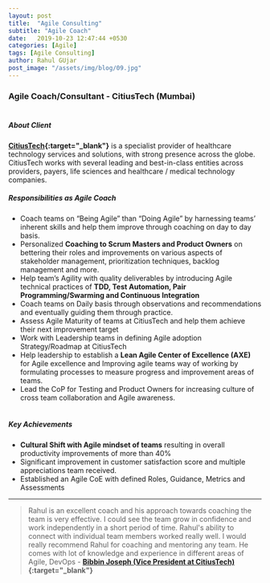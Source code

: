 ```yaml
---
layout: post
title:  "Agile Consulting"
subtitle: "Agile Coach"
date:   2019-10-23 12:47:44 +0530
categories: [Agile]
tags: [Agile Consulting]
author: Rahul GUjar
post_image: "/assets/img/blog/09.jpg"
---
```

### Agile Coach/Consultant - CitiusTech (Mumbai) <br><br>

##### About Client

**[CitiusTech](https://www.citiustech.com/){:target="_blank"}** is a specialist provider of healthcare technology services and solutions, with strong presence across the globe. CitiusTech works with several leading and best-in-class entities across providers, payers, life sciences and healthcare / medical technology companies.<br>

##### Responsibilities as Agile Coach

- Coach teams on “Being Agile” than “Doing Agile” by harnessing teams’ inherent skills and help them improve through coaching on day to day basis.<br>
- Personalized **Coaching to Scrum Masters and Product Owners** on bettering their roles and improvements on various aspects of stakeholder management, prioritization techniques, backlog management and more.<br>
- Help team’s Agility with quality deliverables by introducing Agile technical practices of **TDD, Test Automation, Pair Programming/Swarming and Continuous Integration**<br>
- Coach teams on Daily basis through observations and recommendations and eventually guiding them through practice.<br>
- Assess Agile Maturity of teams at CitiusTech and help them achieve their next improvement target<br>
- Work with Leadership teams in defining Agile adoption Strategy/Roadmap at CitiusTech <br>
- Help leadership to establish a **Lean Agile Center of Excellence (AXE)** for Agile excellence and Improving agile teams way of working by formulating processes to measure progress and improvement areas of teams. <br>
- Lead the CoP for Testing and Product Owners for increasing culture of cross team collaboration and Agile awareness.<br><br>

##### Key Achievements

- **Cultural Shift with Agile mindset of teams** resulting in overall productivity improvements of more than 40% <br>
- Significant improvement in customer satisfaction score and multiple appreciations team received.<br>
- Established an Agile CoE with defined Roles, Guidance, Metrics and Assessments


***

> Rahul is an excellent coach and his approach towards coaching the team is very effective. I could see the team grow in confidence and work independently in a short period of time.
Rahul's ability to connect with individual team members worked really well. I would really recommend Rahul for coaching and mentoring any team. He comes with lot of knowledge and experience in different areas of Agile, DevOps - **[Bibbin Joseph (Vice President at CitiusTech)](https://www.linkedin.com/in/bibbin-joseph-ab497a1/){:target="_blank"}**
